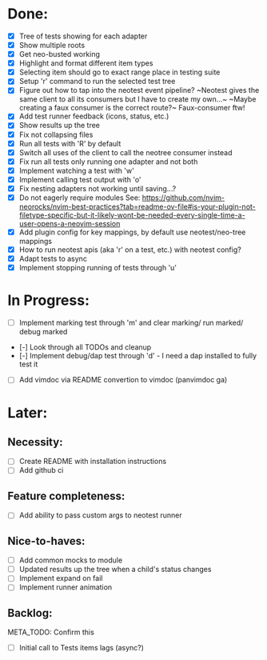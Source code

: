 # Done:
  - [x] Tree of tests showing for each adapter
  - [x] Show multiple roots
  - [x] Get neo-busted working
  - [x] Highlight and format different item types
  - [x] Selecting item should go to exact range place in testing suite
  - [x] Setup 'r' command to run the selected test tree
  - [x] Figure out how to tap into the neotest event pipeline?
      ~Neotest gives the same client to all its consumers but I have to create my own...~
      ~Maybe creating a faux consumer is the correct route?~ Faux-consumer ftw!
  - [x] Add test runner feedback (icons, status, etc.) 
  - [x] Show results up the tree
  - [x] Fix not collapsing files
  - [x] Run all tests with 'R' by default
  - [x] Switch all uses of the client to call the neotree consumer instead
  - [x] Fix run all tests only running one adapter and not both
  - [x] Implement watching a test with 'w'
  - [x] Implement calling test output with 'o'
  - [x] Fix nesting adapters not working until saving...?
  - [x] Do not eagerly require modules
      See: https://github.com/nvim-neorocks/nvim-best-practices?tab=readme-ov-file#is-your-plugin-not-filetype-specific-but-it-likely-wont-be-needed-every-single-time-a-user-opens-a-neovim-session
  - [x] Add plugin config for key mappings, by default use neotest/neo-tree mappings
  - [x] How to run neotest apis (aka 'r' on a test, etc.) with neotest config?
  - [x] Adapt tests to async 
  - [x] Implement stopping running of tests through 'u'

# In Progress:

  - [ ] Implement marking test through 'm' and clear marking/ run marked/ debug marked
  - [-] Look through all TODOs and cleanup
  - [-] Implement debug/dap test through 'd' - I need a dap installed to fully test it 
  - [ ] Add vimdoc via README convertion to vimdoc (panvimdoc ga)

# Later:

## Necessity:
  - [ ] Create README with installation instructions
  - [ ] Add github ci

## Feature completeness:

  - [ ] Add ability to pass custom args to neotest runner

## Nice-to-haves:
  - [ ] Add common mocks to module
  - [ ] Updated results up the tree when a child's status changes
  - [ ] Implement expand on fail
  - [ ] Implement runner animation

## Backlog:
  META_TODO: Confirm this
  - [ ] Initial call to Tests items lags (async?)
